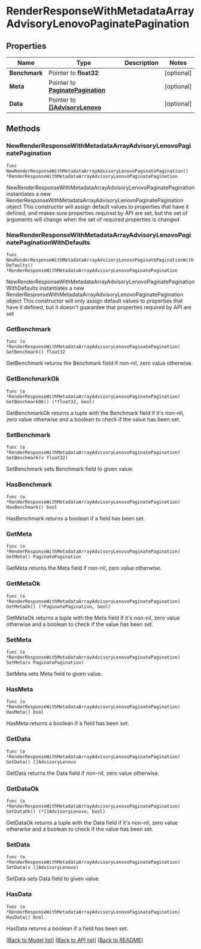 # RenderResponseWithMetadataArrayAdvisoryLenovoPaginatePagination

## Properties

Name | Type | Description | Notes
------------ | ------------- | ------------- | -------------
**Benchmark** | Pointer to **float32** |  | [optional] 
**Meta** | Pointer to [**PaginatePagination**](PaginatePagination.md) |  | [optional] 
**Data** | Pointer to [**[]AdvisoryLenovo**](AdvisoryLenovo.md) |  | [optional] 

## Methods

### NewRenderResponseWithMetadataArrayAdvisoryLenovoPaginatePagination

`func NewRenderResponseWithMetadataArrayAdvisoryLenovoPaginatePagination() *RenderResponseWithMetadataArrayAdvisoryLenovoPaginatePagination`

NewRenderResponseWithMetadataArrayAdvisoryLenovoPaginatePagination instantiates a new RenderResponseWithMetadataArrayAdvisoryLenovoPaginatePagination object
This constructor will assign default values to properties that have it defined,
and makes sure properties required by API are set, but the set of arguments
will change when the set of required properties is changed

### NewRenderResponseWithMetadataArrayAdvisoryLenovoPaginatePaginationWithDefaults

`func NewRenderResponseWithMetadataArrayAdvisoryLenovoPaginatePaginationWithDefaults() *RenderResponseWithMetadataArrayAdvisoryLenovoPaginatePagination`

NewRenderResponseWithMetadataArrayAdvisoryLenovoPaginatePaginationWithDefaults instantiates a new RenderResponseWithMetadataArrayAdvisoryLenovoPaginatePagination object
This constructor will only assign default values to properties that have it defined,
but it doesn't guarantee that properties required by API are set

### GetBenchmark

`func (o *RenderResponseWithMetadataArrayAdvisoryLenovoPaginatePagination) GetBenchmark() float32`

GetBenchmark returns the Benchmark field if non-nil, zero value otherwise.

### GetBenchmarkOk

`func (o *RenderResponseWithMetadataArrayAdvisoryLenovoPaginatePagination) GetBenchmarkOk() (*float32, bool)`

GetBenchmarkOk returns a tuple with the Benchmark field if it's non-nil, zero value otherwise
and a boolean to check if the value has been set.

### SetBenchmark

`func (o *RenderResponseWithMetadataArrayAdvisoryLenovoPaginatePagination) SetBenchmark(v float32)`

SetBenchmark sets Benchmark field to given value.

### HasBenchmark

`func (o *RenderResponseWithMetadataArrayAdvisoryLenovoPaginatePagination) HasBenchmark() bool`

HasBenchmark returns a boolean if a field has been set.

### GetMeta

`func (o *RenderResponseWithMetadataArrayAdvisoryLenovoPaginatePagination) GetMeta() PaginatePagination`

GetMeta returns the Meta field if non-nil, zero value otherwise.

### GetMetaOk

`func (o *RenderResponseWithMetadataArrayAdvisoryLenovoPaginatePagination) GetMetaOk() (*PaginatePagination, bool)`

GetMetaOk returns a tuple with the Meta field if it's non-nil, zero value otherwise
and a boolean to check if the value has been set.

### SetMeta

`func (o *RenderResponseWithMetadataArrayAdvisoryLenovoPaginatePagination) SetMeta(v PaginatePagination)`

SetMeta sets Meta field to given value.

### HasMeta

`func (o *RenderResponseWithMetadataArrayAdvisoryLenovoPaginatePagination) HasMeta() bool`

HasMeta returns a boolean if a field has been set.

### GetData

`func (o *RenderResponseWithMetadataArrayAdvisoryLenovoPaginatePagination) GetData() []AdvisoryLenovo`

GetData returns the Data field if non-nil, zero value otherwise.

### GetDataOk

`func (o *RenderResponseWithMetadataArrayAdvisoryLenovoPaginatePagination) GetDataOk() (*[]AdvisoryLenovo, bool)`

GetDataOk returns a tuple with the Data field if it's non-nil, zero value otherwise
and a boolean to check if the value has been set.

### SetData

`func (o *RenderResponseWithMetadataArrayAdvisoryLenovoPaginatePagination) SetData(v []AdvisoryLenovo)`

SetData sets Data field to given value.

### HasData

`func (o *RenderResponseWithMetadataArrayAdvisoryLenovoPaginatePagination) HasData() bool`

HasData returns a boolean if a field has been set.


[[Back to Model list]](../README.md#documentation-for-models) [[Back to API list]](../README.md#documentation-for-api-endpoints) [[Back to README]](../README.md)


